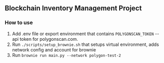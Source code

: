 ## Blockchain Inventory Management Project

### How to use

1. Add .env file or export environment that contains `POLYGONSCAN_TOKEN` -- api token for polygonscan.com.
2. Run `./scripts/setup_brownie.sh` that setups virtual environment, adds network config and account for brownie 
3. Run `brownie run main.py --network polygon-test-2`
